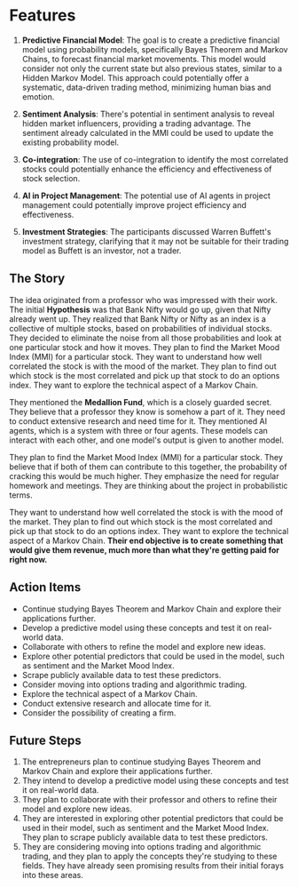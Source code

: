 # Features

1. **Predictive Financial Model**: The goal is to create a predictive financial model using probability models, specifically Bayes Theorem and Markov Chains, to forecast financial market movements. This model would consider not only the current state but also previous states, similar to a Hidden Markov Model. This approach could potentially offer a systematic, data-driven trading method, minimizing human bias and emotion.

2. **Sentiment Analysis**: There's potential in sentiment analysis to reveal hidden market influencers, providing a trading advantage. The sentiment already calculated in the MMI could be used to update the existing probability model.

3. **Co-integration**: The use of co-integration to identify the most correlated stocks could potentially enhance the efficiency and effectiveness of stock selection.

4. **AI in Project Management**: The potential use of AI agents in project management could potentially improve project efficiency and effectiveness.

5. **Investment Strategies**: The participants discussed Warren Buffett's investment strategy, clarifying that it may not be suitable for their trading model as Buffett is an investor, not a trader.

## The Story

The idea originated from a professor who was impressed with their work. The initial **Hypothesis** was that Bank Nifty would go up, given that Nifty already went up. They realized that Bank Nifty or Nifty as an index is a collective of multiple stocks, based on probabilities of individual stocks. They decided to eliminate the noise from all those probabilities and look at one particular stock and how it moves. They plan to find the Market Mood Index (MMI) for a particular stock. They want to understand how well correlated the stock is with the mood of the market. They plan to find out which stock is the most correlated and pick up that stock to do an options index. They want to explore the technical aspect of a Markov Chain.

They mentioned the **Medallion Fund**, which is a closely guarded secret. They believe that a professor they know is somehow a part of it. They need to conduct extensive research and need time for it. They mentioned AI agents, which is a system with three or four agents. These models can interact with each other, and one model's output is given to another model.

They plan to find the Market Mood Index (MMI) for a particular stock. They believe that if both of them can contribute to this together, the probability of cracking this would be much higher. They emphasize the need for regular homework and meetings. They are thinking about the project in probabilistic terms.

They want to understand how well correlated the stock is with the mood of the market. They plan to find out which stock is the most correlated and pick up that stock to do an options index. They want to explore the technical aspect of a Markov Chain. **Their end objective is to create something that would give them revenue, much more than what they're getting paid for right now.**

## Action Items

- Continue studying Bayes Theorem and Markov Chain and explore their applications further.
- Develop a predictive model using these concepts and test it on real-world data.
- Collaborate with others to refine the model and explore new ideas.
- Explore other potential predictors that could be used in the model, such as sentiment and the Market Mood Index.
- Scrape publicly available data to test these predictors.
- Consider moving into options trading and algorithmic trading.
- Explore the technical aspect of a Markov Chain.
- Conduct extensive research and allocate time for it.
- Consider the possibility of creating a firm.

## Future Steps

1. The entrepreneurs plan to continue studying Bayes Theorem and Markov Chain and explore their applications further.
2. They intend to develop a predictive model using these concepts and test it on real-world data.
3. They plan to collaborate with their professor and others to refine their model and explore new ideas.
4. They are interested in exploring other potential predictors that could be used in their model, such as sentiment and the Market Mood Index. They plan to scrape publicly available data to test these predictors.
5. They are considering moving into options trading and algorithmic trading, and they plan to apply the concepts they're studying to these fields. They have already seen promising results from their initial forays into these areas.
